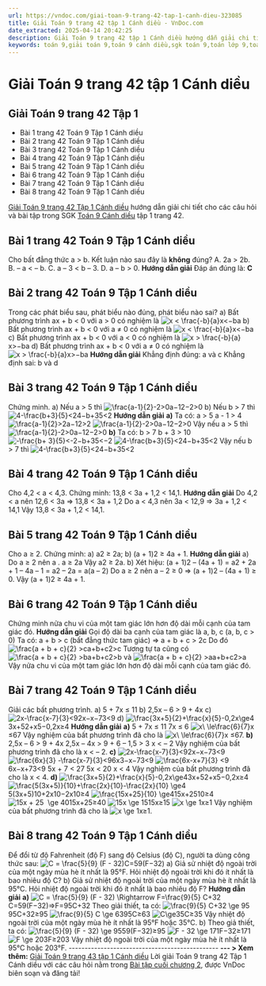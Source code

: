 ```yaml
---
url: https://vndoc.com/giai-toan-9-trang-42-tap-1-canh-dieu-323085
title: Giải Toán 9 trang 42 tập 1 Cánh diều - VnDoc.com
date_extracted: 2025-04-14 20:42:25
description: Giải Toán 9 trang 42 tập 1 Cánh diều hướng dẫn giải chi tiết các câu hỏi và bài tập trong SGK Toán 9 Cánh diều tập 1.
keywords: toán 9,giải toán 9,toán 9 cánh diều,sgk toán 9,toán lớp 9,toán lớp 9 cánh diều,sgk toán 9 cánh diều,toán 9 cd,giải sgk toán 9 cánh diều,toán 9 cánh diều tập 1,toán 9 cánh diều tập 2,giải bài tập toán 9 cánh diều,toán 9 tập 2 cánh diều,Bài tập cuối chương 2,Giải Toán 9 Cánh diều tập 1 trang 42,Giải Toán 9 Cánh diều tập 1 trang 43,toán 9 trang 42,giải toán 9 trang 42,toán 9 trang 42 cánh diều
---
```


# Giải Toán 9 trang 42 tập 1 Cánh diều
## **Giải Toán 9 trang 42 Tập 1**
  * Bài 1 trang 42 Toán 9 Tập 1 Cánh diều
  * Bài 2 trang 42 Toán 9 Tập 1 Cánh diều
  * Bài 3 trang 42 Toán 9 Tập 1 Cánh diều
  * Bài 4 trang 42 Toán 9 Tập 1 Cánh diều
  * Bài 5 trang 42 Toán 9 Tập 1 Cánh diều
  * Bài 6 trang 42 Toán 9 Tập 1 Cánh diều
  * Bài 7 trang 42 Toán 9 Tập 1 Cánh diều
  * Bài 8 trang 42 Toán 9 Tập 1 Cánh diều

[Giải Toán 9 trang 42 Tập 1 Cánh diều](<https://vndoc.com/giai-toan-9-trang-42-tap-1-canh-dieu-323085>) hướng dẫn giải chi tiết cho các câu hỏi và bài tập trong SGK [Toán 9 Cánh diều](<https://vndoc.com/toan-9-canh-dieu>) tập 1 trang 42.
## **Bài 1 trang 42 Toán 9 Tập 1 Cánh diều**
Cho bất đẳng thức a > b. Kết luận nào sau đây là **không** đúng?
A. 2a > 2b.
B. – a < – b.
C. a – 3 < b – 3.
D. a – b > 0.
**Hướng dẫn giải**
Đáp án đúng là: **C**
## **Bài 2 trang 42 Toán 9 Tập 1 Cánh diều**
Trong các phát biểu sau, phát biểu nào đúng, phát biểu nào sai?
a\) Bất phương trình ax + b < 0 với a > 0 có nghiệm là ![x < \\frac{-b}{a}](https://i.vdoc.vn/data/image/blank.png)x<−ba
b\) Bất phương trình ax + b < 0 với a ≠ 0 có nghiệm là ![x < \\frac{-b}{a}](https://i.vdoc.vn/data/image/blank.png)x<−ba
c\) Bất phương trình ax + b < 0 với a < 0 có nghiệm là ![x > \\frac{-b}{a}](https://i.vdoc.vn/data/image/blank.png)x>−ba
d\) Bất phương trình ax + b < 0 với a ≠ 0 có nghiệm là ![x > \\frac{-b}{a}](https://i.vdoc.vn/data/image/blank.png)x>−ba
**Hướng dẫn giải**
Khẳng định đúng: a và c
Khẳng định sai: b và d
## **Bài 3 trang 42 Toán 9 Tập 1 Cánh diều**
Chứng minh.
a\) Nếu a > 5 thì ![\\frac{a-1}{2}-2>0](https://i.vdoc.vn/data/image/blank.png)a−12−2>0
b\) Nếu b > 7 thì ![4-\\frac{b+3}{5}<2](https://i.vdoc.vn/data/image/blank.png)4−b+35<2
**Hướng dẫn giải**
**a\)** Ta có: a > 5
a - 1 > 4
![\\frac{a-1}{2}>2](https://i.vdoc.vn/data/image/blank.png)a−12>2
![\\frac{a-1}{2}-2>0](https://i.vdoc.vn/data/image/blank.png)a−12−2>0
Vậy nếu a > 5 thì ![\\frac{a-1}{2}-2>0](https://i.vdoc.vn/data/image/blank.png)a−12−2>0
**b\)** Ta có: b > 7
b + 3 > 10
![-\\frac{b+ 3}{5}<-2](https://i.vdoc.vn/data/image/blank.png)−b+35<−2
![4-\\frac{b+3}{5}<2](https://i.vdoc.vn/data/image/blank.png)4−b+35<2
Vậy nếu b > 7 thì ![4-\\frac{b+3}{5}<2](https://i.vdoc.vn/data/image/blank.png)4−b+35<2
## **Bài 4 trang 42 Toán 9 Tập 1 Cánh diều**
Cho 4,2 < a < 4,3. Chứng minh: 13,8 < 3a + 1,2 < 14,1.
**Hướng dẫn giải**
Do 4,2 < a nên 12,6 < 3a
⇒ 13,8 < 3a + 1,2
Do a < 4,3 nên 3a < 12,9
⇒ 3a + 1,2 < 14,1
Vậy 13,8 < 3a + 1,2 < 14,1.
## **Bài 5 trang 42 Toán 9 Tập 1 Cánh diều**
Cho a ≥ 2. Chứng minh:
a\) a2 ≥ 2a;
b\) \(a + 1\)2 ≥ 4a + 1.
**Hướng dẫn giải**
a\) Do a ≥ 2 nên a . a ≥ 2a
Vậy a2 ≥ 2a.
b\) Xét hiệu: \(a + 1\)2 – \(4a + 1\)
= a2 \+ 2a + 1 – 4a – 1
= a2 – 2a = a\(a – 2\)
Do a ≥ 2 nên a – 2 ≥ 0
⇒ \(a + 1\)2 – \(4a + 1\) ≥ 0.
Vậy \(a + 1\)2 ≥ 4a + 1.
## **Bài 6 trang 42 Toán 9 Tập 1 Cánh diều**
Chứng minh nửa chu vi của một tam giác lớn hơn độ dài mỗi cạnh của tam giác đó.
**Hướng dẫn giải**
Gọi độ dài ba cạnh của tam giác là a, b, c \(a, b, c > 0\)
Ta có: a + b > c \(bất đẳng thức tam giác\)
⇒ a + b + c > 2c
Do đó ![\\frac{a + b + c}{2} >c](https://i.vdoc.vn/data/image/blank.png)a+b+c2>c
Tương tự ta cũng có ![\\frac{a + b + c}{2} >b](https://i.vdoc.vn/data/image/blank.png)a+b+c2>b và ![\\frac{a + b + c}{2} >a](https://i.vdoc.vn/data/image/blank.png)a+b+c2>a
Vậy nửa chu vi của một tam giác lớn hơn độ dài mỗi cạnh của tam giác đó.
## **Bài 7 trang 42 Toán 9 Tập 1 Cánh diều**
Giải các bất phương trình.
a\) 5 + 7x ≤ 11
b\) 2,5x – 6 > 9 + 4x
c\) ![2x-\\frac{x-7}{3}<9](https://i.vdoc.vn/data/image/blank.png)2x−x−73<9
d\) ![\\frac{3x+5}{2}+\\frac{x}{5}-0,2x\\ge4](https://i.vdoc.vn/data/image/blank.png)3x+52+x5−0,2x≥4
**Hướng dẫn giải**
**a\)** 5 + 7x ≤ 11
7x ≤ 6
![x\\ \\le\\frac{6}{7}](https://i.vdoc.vn/data/image/blank.png)x ≤67
Vậy nghiệm của bất phương trình đã cho là ![x\\ \\le\\frac{6}{7}](https://i.vdoc.vn/data/image/blank.png)x ≤67.
**b\)** 2,5x – 6 > 9 + 4x
2,5x – 4x > 9 + 6
– 1,5 > 3
x < – 2
Vậy nghiệm của bất phương trình đã cho là x < – 2.
**c\)** ![2x-\\frac{x-7}{3}<9](https://i.vdoc.vn/data/image/blank.png)2x−x−73<9
![\\frac{6x}{3} -\\frac{x-7}{3}<9](https://i.vdoc.vn/data/image/blank.png)6x3−x−73<9
![\\frac{6x-x+7}{3}  <9](https://i.vdoc.vn/data/image/blank.png)6x−x+73<9
5x + 7 < 27
5x < 20
x < 4
Vậy nghiệm của bất phương trình đã cho là x < 4.
**d\)** ![\\frac{3x+5}{2}+\\frac{x}{5}-0,2x\\ge4](https://i.vdoc.vn/data/image/blank.png)3x+52+x5−0,2x≥4
![\\frac{5\(3x+5\)}{10}+\\frac{2x}{10}-\\frac{2x}{10} \\ge4](https://i.vdoc.vn/data/image/blank.png)5\(3x+5\)10+2x10−2x10≥4
![\\frac{15x+25}{10}  \\ge4](https://i.vdoc.vn/data/image/blank.png)15x+2510≥4
![15x + 25  \\ge 40](https://i.vdoc.vn/data/image/blank.png)15x+25≥40
![15x    \\ge 15](https://i.vdoc.vn/data/image/blank.png)15x≥15
![x    \\ge 1](https://i.vdoc.vn/data/image/blank.png)x≥1
Vậy nghiệm của bất phương trình đã cho là ![x    \\ge 1](https://i.vdoc.vn/data/image/blank.png)x≥1.
## **Bài 8 trang 42 Toán 9 Tập 1 Cánh diều**
Để đổi từ độ Fahrenheit \(độ F\) sang độ Celsius \(độ C\), người ta dùng công thức sau:
![C = \\frac{5}{9} \(F - 32\)](https://i.vdoc.vn/data/image/blank.png)C=59\(F−32\)
a\) Giả sử nhiệt độ ngoài trời của một ngày mùa hè ít nhất là 95°F. Hỏi nhiệt độ ngoài trời khi đó ít nhất là bao nhiêu độ C?
b\) Giả sử nhiệt độ ngoài trời của một ngày mùa hè ít nhất là 95°C. Hỏi nhiệt độ ngoài trời khi đó ít nhất là bao nhiêu độ F?
**Hướng dẫn giải**
**a\)** ![C = \\frac{5}{9} \(F - 32\) \\Rightarrow F=\\frac{9}{5} C+32](https://i.vdoc.vn/data/image/blank.png)C=59\(F−32\)⇒F=95C+32
Theo giải thiết, ta có:
![\\frac{9}{5} C+32 \\ge 95](https://i.vdoc.vn/data/image/blank.png)95C+32≥95
![\\frac{9}{5} C  \\ge 63](https://i.vdoc.vn/data/image/blank.png)95C≥63
![C\\ge35](https://i.vdoc.vn/data/image/blank.png)C≥35
Vậy nhiệt độ ngoài trời của một ngày mùa hè ít nhất là 95°F hoặc 35°C.
b\) Theo giả thiết, ta có:
![\\frac{5}{9} \(F - 32\) \\ge 95](https://i.vdoc.vn/data/image/blank.png)59\(F−32\)≥95
![F - 32  \\ge 171](https://i.vdoc.vn/data/image/blank.png)F−32≥171
![F    \\ge  203](https://i.vdoc.vn/data/image/blank.png)F≥203
Vậy nhiệt độ ngoài trời của một ngày mùa hè ít nhất là 95°C hoặc 203°F.
\-----------------------------------------------
**\--- > Xem thêm:** [Giải Toán 9 trang 43 tập 1 Cánh diều](<https://vndoc.com/giai-toan-9-trang-43-tap-1-canh-dieu-323089>)
Lời giải Toán 9 trang 42 Tập 1 Cánh diều với các câu hỏi nằm trong [Bài tập cuối chương 2](<https://vndoc.com/toan-9-canh-dieu-bai-tap-cuoi-chuong-2-321723>), được VnDoc biên soạn và đăng tải\!
